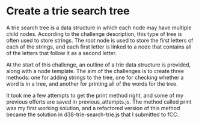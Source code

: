 # Create a trie search tree

A trie search tree is a data structure in which each node may have multiple child nodes. According to the challenge description, this type of tree is often used to store strings. The root node is used to store the first letters of each of the strings, and each first letter is linked to a node that contains all of the letters that follow it as a second letter. 

At the start of this challenge, an outline of a trie data structure is provided, along with a node template. The aim of the challenges is to create three methods: one for adding strings to the tree, one for checking whether a word is in a tree, and another for printing all of the words for the tree.

It took me a few attempts to get the print method right, and some of my previous efforts are saved in previous_attempts.js. The method called print was my first working solution, and a refactored version of this method became the solution in d38-trie-search-trie.js that I submitted to fCC.
